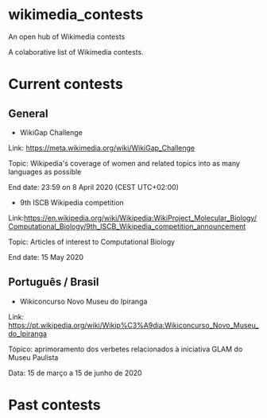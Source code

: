# wikimedia_contests
An open hub of Wikimedia contests


A colaborative list of Wikimedia contests. 

# Current contests

## General
* WikiGap Challenge

Link: https://meta.wikimedia.org/wiki/WikiGap_Challenge

Topic: Wikipedia's coverage of women and related topics into as many languages as possible

End date: 23:59 on 8 April 2020 (CEST UTC+02:00)

* 9th ISCB Wikipedia competition

Link:https://en.wikipedia.org/wiki/Wikipedia:WikiProject_Molecular_Biology/Computational_Biology/9th_ISCB_Wikipedia_competition_announcement

Topic: Articles of interest to Computational Biology

End date: 15 May 2020

## Português / Brasil
* Wikiconcurso Novo Museu do Ipiranga

Link: https://pt.wikipedia.org/wiki/Wikip%C3%A9dia:Wikiconcurso_Novo_Museu_do_Ipiranga

Tópico: aprimoramento dos verbetes relacionados à iniciativa GLAM do Museu Paulista

Data: 15 de março a 15 de junho de 2020

# Past contests
